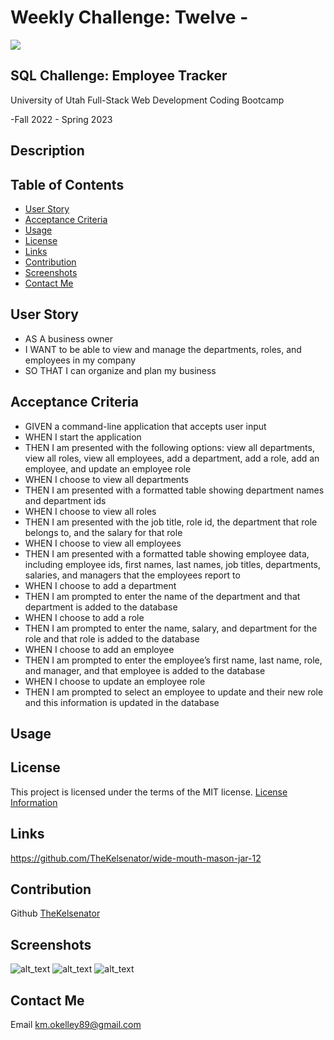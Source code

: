 # Weekly Challenge: Twelve -

  <a href="https://choosealicense.com/licenses/mit">
  <img src="https://img.shields.io/badge/License-MIT-blue" />
  </a>

## SQL Challenge: Employee Tracker

  University of Utah
  Full-Stack Web Development Coding Bootcamp

  -Fall 2022 - Spring 2023

## Description

  

## Table of Contents

- [User Story](#user)
- [Acceptance Criteria](#acceptance)
- [Usage](#usage)
- [License](#license)
- [Links](#links)
- [Contribution](#contribution)
- [Screenshots](#screenshots)
- [Contact Me](#contact)

## User Story

  * AS A business owner
  * I WANT to be able to view and manage the departments, roles, and employees in my company
  * SO THAT I can organize and plan my business

## Acceptance Criteria 

  * GIVEN a command-line application that accepts user input
  * WHEN I start the application
  * THEN I am presented with the following options: view all departments, view all roles, view all employees, add a department, add a role, add an employee, and update an employee role
  * WHEN I choose to view all departments
  * THEN I am presented with a formatted table showing department names and department ids
  * WHEN I choose to view all roles
  * THEN I am presented with the job title, role id, the department that role belongs to, and the salary for that role
  * WHEN I choose to view all employees
  * THEN I am presented with a formatted table showing employee data, including employee ids, first names, last names, job titles, departments, salaries, and managers that the employees report to
  * WHEN I choose to add a department
  * THEN I am prompted to enter the name of the department and that department is added to the database
  * WHEN I choose to add a role
  * THEN I am prompted to enter the name, salary, and department for the role and that role is added to the database
  * WHEN I choose to add an employee
  * THEN I am prompted to enter the employee’s first name, last name, role, and manager, and that employee is added to the database
  * WHEN I choose to update an employee role
  * THEN I am prompted to select an employee to update and their new role and this information is updated in the database

## Usage

## License

  This project is licensed under the terms of the MIT license.
  [License Information](https://choosealicense.com/licenses/mit)


## Links

  

  https://github.com/TheKelsenator/wide-mouth-mason-jar-12

## Contribution

  Github [TheKelsenator](https://github.com/TheKelsenator)

## Screenshots

 ![alt_text]()
 ![alt_text]()
 ![alt_text]()

## Contact Me

  Email [km.okelley89@gmail.com](mailto:km.okelley89@gmail.com)